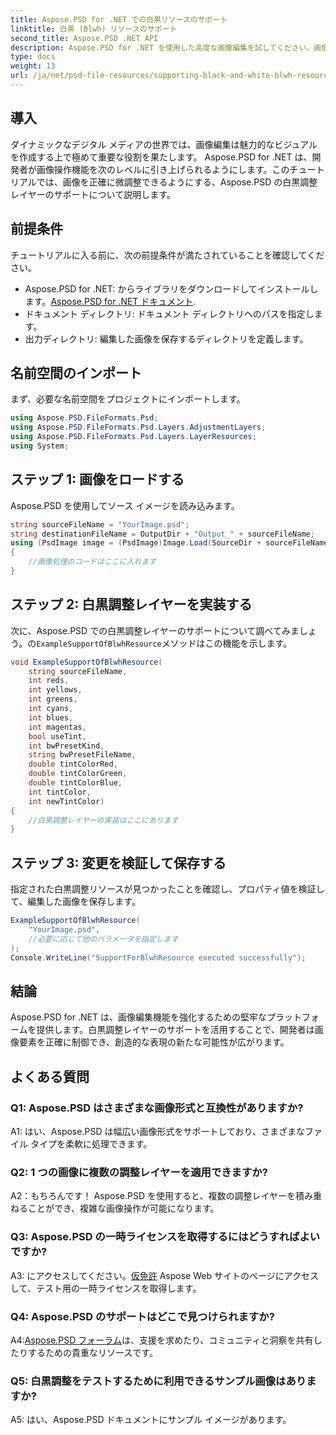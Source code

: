 ```yaml
---
title: Aspose.PSD for .NET での白黒リソースのサポート
linktitle: 白黒 (Blwh) リソースのサポート
second_title: Aspose.PSD .NET API
description: Aspose.PSD for .NET を使用した高度な画像編集を試してください。画像要素を正確に制御するために、白黒調整レイヤーをマスターする方法を学びます。
type: docs
weight: 13
url: /ja/net/psd-file-resources/supporting-black-and-white-blwh-resource/
---
```

## 導入
ダイナミックなデジタル メディアの世界では、画像編集は魅力的なビジュアルを作成する上で極めて重要な役割を果たします。 Aspose.PSD for .NET は、開発者が画像操作機能を次のレベルに引き上げられるようにします。このチュートリアルでは、画像を正確に微調整できるようにする、Aspose.PSD の白黒調整レイヤーのサポートについて説明します。
## 前提条件
チュートリアルに入る前に、次の前提条件が満たされていることを確認してください。
- Aspose.PSD for .NET: からライブラリをダウンロードしてインストールします。[Aspose.PSD for .NET ドキュメント](https://reference.aspose.com/psd/net/).
- ドキュメント ディレクトリ: ドキュメント ディレクトリへのパスを指定します。
- 出力ディレクトリ: 編集した画像を保存するディレクトリを定義します。
## 名前空間のインポート
まず、必要な名前空間をプロジェクトにインポートします。
```csharp
using Aspose.PSD.FileFormats.Psd;
using Aspose.PSD.FileFormats.Psd.Layers.AdjustmentLayers;
using Aspose.PSD.FileFormats.Psd.Layers.LayerResources;
using System;
```
## ステップ 1: 画像をロードする
Aspose.PSD を使用してソース イメージを読み込みます。
```csharp
string sourceFileName = "YourImage.psd";
string destinationFileName = OutputDir + "Output_" + sourceFileName;
using (PsdImage image = (PsdImage)Image.Load(SourceDir + sourceFileName))
{
    //画像処理のコードはここに入れます
}
```
## ステップ 2: 白黒調整レイヤーを実装する
次に、Aspose.PSD での白黒調整レイヤーのサポートについて調べてみましょう。の`ExampleSupportOfBlwhResource`メソッドはこの機能を示します。
```csharp
void ExampleSupportOfBlwhResource(
    string sourceFileName,
    int reds,
    int yellows,
    int greens,
    int cyans,
    int blues,
    int magentas,
    bool useTint,
    int bwPresetKind,
    string bwPresetFileName,
    double tintColorRed,
    double tintColorGreen,
    double tintColorBlue,
    int tintColor,
    int newTintColor)
{
    //白黒調整レイヤーの実装はここにあります
}
```
## ステップ 3: 変更を検証して保存する
指定された白黒調整リソースが見つかったことを確認し、プロパティ値を検証して、編集した画像を保存します。
```csharp
ExampleSupportOfBlwhResource(
    "YourImage.psd",
    //必要に応じて他のパラメータを指定します
);
Console.WriteLine("SupportForBlwhResource executed successfully");
```
## 結論

Aspose.PSD for .NET は、画像編集機能を強化するための堅牢なプラットフォームを提供します。白黒調整レイヤーのサポートを活用することで、開発者は画像要素を正確に制御でき、創造的な表現の新たな可能性が広がります。

## よくある質問

### Q1: Aspose.PSD はさまざまな画像形式と互換性がありますか?

A1: はい、Aspose.PSD は幅広い画像形式をサポートしており、さまざまなファイル タイプを柔軟に処理できます。

### Q2: 1 つの画像に複数の調整レイヤーを適用できますか?

A2：もちろんです！ Aspose.PSD を使用すると、複数の調整レイヤーを積み重ねることができ、複雑な画像操作が可能になります。

### Q3: Aspose.PSD の一時ライセンスを取得するにはどうすればよいですか?

 A3: にアクセスしてください。[仮免許](https://purchase.aspose.com/temporary-license/) Aspose Web サイトのページにアクセスして、テスト用の一時ライセンスを取得します。

### Q4: Aspose.PSD のサポートはどこで見つけられますか?

 A4:[Aspose.PSD フォーラム](https://forum.aspose.com/c/psd/34)は、支援を求めたり、コミュニティと洞察を共有したりするための貴重なリソースです。

### Q5: 白黒調整をテストするために利用できるサンプル画像はありますか?

A5: はい、Aspose.PSD ドキュメントにサンプル イメージがあります。
